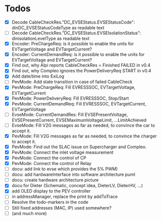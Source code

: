 # Todos

- [x] Decode CableCheckRes."DC_EVSEStatus.EVSEStatusCode": dinDC_EVSEStatusCodeType as readable text
- [ ] Decode CableCheckRes."DC_EVSEStatus.EVSEIsolationStatus": dinisolationLevelType as readable text
- [x] Encoder: PreChargeReq: is it possible to enable the units for EVTargetVoltage and EVTargetCurrent?
- [x] Encoder: CurrentDemandReq: is it possible to enable the units for EVTargetVoltage and EVTargetCurrent?
- [x] Find out, why Alpi reports CableCheckRes = Finished FAILED in v0.4
- [x] Find out, why Compleo ignores the PowerDeliveryReq START in v0.4
- [x] Add date/time into ExiLog
- [ ] PevMode: Add state transition in case of failed CableCheck
- [x] PevMode: PreChargeReq: Fill EVRESSSOC, EVTargetVoltage, EVTargetCurrent
- [x] PevMode: PowerDeliveryReq: Fill EVRESSSOC, Stop/Start
- [x] PevMode: CurrentDemandReq: Fill EVRESSSOC, EVTargetCurrent, EVTargetVoltage
- [ ] EvseMode: CurrentDemandRes: Fill EVSEPresentVoltage, EVSEPresentCurrent, EVSEMaximumVoltageLimit, ...LimitAchieved
- [ ] EvseMode: Fill V2G messages as far as needed, to convince the car to accept it.
- [x] PevMode: Fill V2G messages as far as needed, to convince the charger to accept it.
- [x] PevMode: Find out the SLAC issue on Supercharger and Compleo.
- [x] PevMode: Connect the inlet voltage measurement
- [x] PevMode: Connect the control of CP
- [x] PevMode: Connect the control of Relay
- [ ] docu: add link to evse which provides the 5% PWM)
- [ ] docu: add hardwareInterface into software architecture puml
- [ ] docu: create hardware architecture picture
- [x] docu for Dieter (Schematic, concept idea, DieterLV, DieterHV, ...)
- [x] add OLED display to the PEV controller
- [ ] in addressManager, replace the print by addToTrace
- [ ] Resolve the todo-markers in the code
- [ ] Still fixed addresses (MAC, IP) used somewhere?
- [ ] (and much more)
